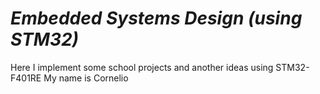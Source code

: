 # *Embedded Systems Design (using STM32)*
Here I implement some school projects and another ideas using STM32-F401RE
My name is Cornelio
